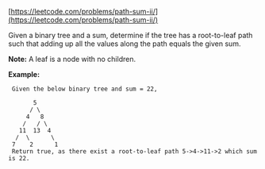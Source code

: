 [https://leetcode.com/problems/path-sum-ii/](https://leetcode.com/problems/path-sum-ii/)

Given a binary tree and a sum, determine if the tree has a root-to-leaf path such that adding up all the values along the path equals the given sum.

**Note:** A leaf is a node with no children.

**Example:**
```
 Given the below binary tree and sum = 22,

       5
      / \
     4   8
    /   / \
   11  13  4
  /  \      \
 7    2      1
 Return true, as there exist a root-to-leaf path 5->4->11->2 which sum is 22.
```
